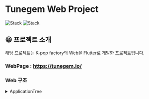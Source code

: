<h1 align="left">Tunegem Web Project</h1>  

<div align="left">
 
![Stack](https://img.shields.io/badge/flutter-02569B?style=for-the-badge&logo=Flutter&logoColor=white)
![Stack](https://img.shields.io/badge/dart-0175C2?style=for-the-badge&logo=Dart&logoColor=white)
  
## 😀 프로젝트 소개  
해당 프로젝트는 K-pop factory의 Web을 Flutter로 개발한 프로젝트입니다. 
  
### WebPage : https://tunegem.io/ 
  
### Web 구조
<details><summary>ApplicationTree</summary>

```bash
├── controller
│   └── structure_controller.dart
├── dot_indicator.dart
├── main.dart
├── page_contents_data.dart
├── pages
│   ├── analyzing_page.dart
│   ├── audition_page.dart
│   ├── break_point.dart
│   ├── common.dart
│   ├── end_container.dart
│   ├── intro_down_button.dart
│   ├── intro_page.dart
│   ├── lesson_page.dart
│   ├── report_page.dart
│   └── structure.dart
└── support_ui.dart
```
</details>

